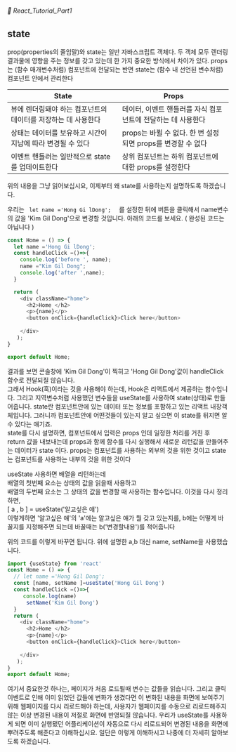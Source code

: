 ###### 🌵 React_Tutorial_Part1

## state 
prop(properties의 줄임말)와 state는 일반 자바스크립트 객체다. 두 객체 모두 렌더링 결과물에 영향을 주는 정보를 갖고 있는데 한 가지 중요한 방식에서 차이가 있다. props는 (함수 매개변수처럼) 컴포넌트에 전달되는 반면 state는 (함수 내 선언된 변수처럼) 컴포넌트 안에서 관리한다



|State | Props |
|------|--------|
| 뷰에 렌더링돼야 하는 컴포넌트의 데이터를 저장하는 데 사용한다 | 데이터, 이벤트 핸들러를 자식 컴포넌트에 전달하는 데 사용한다|
|상태는 데이터를 보유하고 시간이 지남에 따라 변경될 수 있다 | props는 바뀔 수 없다. 한 번 설정되면 props를 변경할 수 없다 |
|이벤트 핸들러는 일반적으로 state를 업데이트한다 | 상위 컴포넌트는 하위 컴포넌트에 대한 props를 설정한다 |


위의 내용을 그냥 읽어보십시요, 이제부터 왜 state를 사용하는지 설명하도록 하겠습니다.  

우리는 ```  let name ='Hong Gi lDong';   ``` 를 설정한 뒤에 버튼을 클릭해서 name변수의 값을 'Kim Gil Dong'으로 변경할 것입니다.  아래의 코드를 보세요. ( 완성된 코드는 아닙니다 )  

``` javascript 
const Home = () => {
  let name ='Hong Gi lDong';
  const handleClick =()=>{
    console.log('before ', name);
    name ="Kim Gil Dong";
    console.log('after ',name);
  }

  return ( 
    <div className="home">
      <h2>Home </h2>
      <p>{name}</p>
      <button onClick={handleClick}>Click here</button> 
    
    </div>
   );
}

export default Home;
```  
결과를 보면 콘솔창에 'Kim Gil Dong'이 찍히고 'Hong Gil Dong'값이 handleClick함수로 전달되질 않습니다.  
그래서 Hook(훅)이라는 것을 사용해야 하는데,  Hook은 리액트에서 제공하는 함수입니다. 
그리고 지역변수처럼 사용했던 변수들을 useState를 사용하여 state(상태)로 만들어줍니다. state란 컴포넌트안에 있는 데이터 또는 정보를 포함하고 있는 리액트 내장객체입니다. 그러니까 컴포넌트안에 어떤것들이 있는지 알고 싶으면 이 state를 뒤지면 알수 있다는 얘기죠.   
state를 다시 설명하면, 
컴포넌트에서 입력은 props 인데 일정한 처리를 거친 후 return 값을 내보내는데 props과 함께 함수를 다시 실행해서 새로운 리턴값을 만들어주는 데이터가 state 이다. props는 컴포넌트를 사용하는 외부의 것을 위한 것이고 state는 컴포넌트를 사용하는 내부의 것을 위한 것이다 

useState 사용하면  배열을 리턴하는데  
배열의 첫번째 요소는 상태의 값을 읽을때 사용하고  
배열의 두번째 요소는 그 상태의 값을 변경할 때 사용하는 함수입니다. 이것을 다시 정리하면,  
[ a , b ] = useState('알고싶은 얘')   
이렇게하면 '알고싶은 얘'의 'a'에는 알고싶은 얘가 뭘 갖고 있는지를, b에는 어떻게 바꿀지를 지정해주면 되는데 바꿀때는 b('변경할내용')를 적어줍니다  

위의 코드를 이렇게 바꾸면 됩니다. 위에 설명한 a,b 대신 name, setName을 사용했습니다.  
``` javascript
import {useState} from 'react'
const Home = () => {
  // let name ='Hong Gil Dong';
  const [name, setName ]=useState('Hong Gil Dong')
  const handleClick =()=>{
     console.log(name)
      setName('Kim Gil Dong')
  }
  return ( 
    <div className="home">
      <h2>Home </h2>
      <p>{name}</p>
      <button onClick={handleClick}>Click here</button> 
    
    </div>
   );
}
export default Home;

```   
여기서 중요한것 하나는, 페이지가 처음 로드될때 변수는 값들을 읽습니다. 그리고 클릭이벤트로 인해 이미 읽었던 값들에 변화가 생겼다면 이 변화된 내용을 화면에 보여주기 위해 웹페이지를 다시 리로드해야 하는데, 사용자가 웹페이지를 수동으로 리로드해주지 않는 이상 변경된 내용이 저절로 화면에 반영되질 않습니다. 우리가 useState를 사용하게 되면 이미 실행됐던 어플리케이션이 자동으로 다시 리로드되어 변경된 내용을 화면에 뿌려주도록 해준다고 이해하십시요. 일단은 이렇게 이해하시고 나중에 더 자세히 알아보도록 하겠습니다.  


